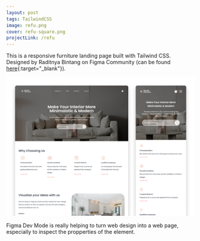 ```yaml
---
layout: post
tags: TailwindCSS
image: refu.png
cover: refu-square.png
projectLink: /refu
---
```


This is a responsive furniture landing page built with Tailwind CSS. Designed by Raditnya Bintang on Figma Community (can be found [here](https://www.figma.com/community/file/1054724734485453594/shady-rhymes-interior-design-landing-page){:target="\_blank"}).

![screenshot](/assets/img/work/refu.png)

Figma Dev Mode is really helping to turn web design into a web page, especially to inspect the propperties of the element.
